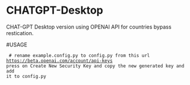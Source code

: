 # CHATGPT-Desktop


CHAT-GPT Desktop version using OPENAI API for countries bypass restication.

#USAGE

<code>  # rename example.config.py to config.py
   from this url https://beta.openai.com/account/api-keys
   press on Create New Security Key and copy the new generated key and add it to config.py   </code>

